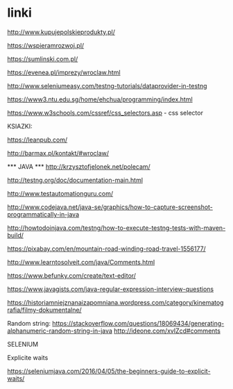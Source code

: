 # linki


http://www.kupujepolskieprodukty.pl/

https://wspieramrozwoj.pl/

https://sumlinski.com.pl/

https://evenea.pl/imprezy/wroclaw.html

http://www.seleniumeasy.com/testng-tutorials/dataprovider-in-testng

https://www3.ntu.edu.sg/home/ehchua/programming/index.html

https://www.w3schools.com/cssref/css_selectors.asp - css selector


KSIAZKI:

https://leanpub.com/


http://barmax.pl/kontakt/#wroclaw/


*** JAVA ***
http://krzysztofjelonek.net/polecam/

http://testng.org/doc/documentation-main.html

http://www.testautomationguru.com/


http://www.codejava.net/java-se/graphics/how-to-capture-screenshot-programmatically-in-java

http://howtodoinjava.com/testng/how-to-execute-testng-tests-with-maven-build/

https://pixabay.com/en/mountain-road-winding-road-travel-1556177/

http://www.learntosolveit.com/java/Comments.html

https://www.befunky.com/create/text-editor/

https://www.javagists.com/java-regular-expression-interview-questions


https://historiamniejznanaizapomniana.wordpress.com/category/kinematografia/filmy-dokumentalne/


Random string:
https://stackoverflow.com/questions/18069434/generating-alphanumeric-random-string-in-java
http://ideone.com/xvIZcd#comments

SELENIUM

Explicite waits

https://seleniumjava.com/2016/04/05/the-beginners-guide-to-explicit-waits/
